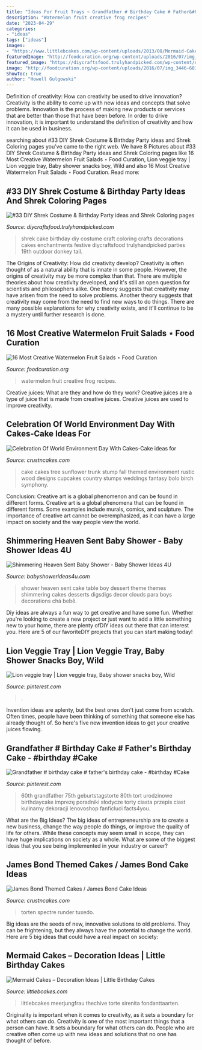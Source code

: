 ```yaml
---
title: "Ideas For Fruit Trays ~ Grandfather # Birthday Cake # Father&#039;s Birthday Cake"
description: "Watermelon fruit creative frog recipes"
date: "2023-04-29"
categories:
- "ideas"
tags: ["ideas"]
images:
- "https://www.littlebcakes.com/wp-content/uploads/2013/08/Mermaid-Cakes.jpg"
featuredImage: "http://foodcuration.org/wp-content/uploads/2016/07/img_3446-683x1024.jpg"
featured_image: "https://diycraftsfood.trulyhandpicked.com/wp-content/uploads/2016/07/Shrek-Party-Idea_ce.jpg"
image: "http://foodcuration.org/wp-content/uploads/2016/07/img_3446-683x1024.jpg"
ShowToc: true
author: "Howell Gulgowski"
---
```



Definition of creativity: How can creativity be used to drive innovation?
Creativity is the ability to come up with new ideas and concepts that solve problems. Innovation is the process of making new products or services that are better than those that have been before. In order to drive innovation, it is important to understand the definition of creativity and how it can be used in business.

	

		
searching about #33 DIY Shrek Costume &amp; Birthday Party ideas and Shrek Coloring pages you've came to the right web. We have 8 Pictures about #33 DIY Shrek Costume &amp; Birthday Party ideas and Shrek Coloring pages like 16 Most Creative Watermelon Fruit Salads ⋆ Food Curation, Lion veggie tray | Lion veggie tray, Baby shower snacks boy, Wild and also 16 Most Creative Watermelon Fruit Salads ⋆ Food Curation. Read more:
		
    
## #33 DIY Shrek Costume &amp; Birthday Party Ideas And Shrek Coloring Pages

<img loading=lazy src="https://diycraftsfood.trulyhandpicked.com/wp-content/uploads/2016/07/Shrek-Party-Idea_ce.jpg" onerror="this.onerror=null;this.src='https://tse4.mm.bing.net/th?id=OIP.faPV56EicJDY4u4JxAbqfgHaJ3&amp;pid=15.1';" alt="#33 DIY Shrek Costume &amp; Birthday Party ideas and Shrek Coloring pages">

_Source: diycraftsfood.trulyhandpicked.com_

>shrek cake birthday diy costume craft coloring crafts decorations cakes enchantments festive diycraftsfood trulyhandpicked parties 19th outdoor donkey tail. 

	

The Origins of Creativity: How did creativity develop?
Creativity is often thought of as a natural ability that is innate in some people. However, the origins of creativity may be more complex than that. There are multiple theories about how creativity developed, and it's still an open question for scientists and philosophers alike. One theory suggests that creativity may have arisen from the need to solve problems. Another theory suggests that creativity may come from the need to find new ways to do things. There are many possible explanations for why creativity exists, and it'll continue to be a mystery until further research is done.

    
## 16 Most Creative Watermelon Fruit Salads ⋆ Food Curation

<img loading=lazy src="http://foodcuration.org/wp-content/uploads/2016/07/img_3446-683x1024.jpg" onerror="this.onerror=null;this.src='https://tse2.mm.bing.net/th?id=OIP.xiR1zqHYaHi-divp46IVDgHaLG&amp;pid=15.1';" alt="16 Most Creative Watermelon Fruit Salads ⋆ Food Curation">

_Source: foodcuration.org_

>watermelon fruit creative frog recipes. 

	

Creative juices: What are they and how do they work?
Creative juices are a type of juice that is made from creative juices. Creative juices are used to improve creativity.

    
## Celebration Of World Environment Day With Cakes-Cake Ideas For

<img loading=lazy src="http://www.crustncakes.com/blog/wp-content/uploads/2017/06/c93d3d3643c6b66fc2375b6dc0a11dc4.jpg" onerror="this.onerror=null;this.src='https://tse1.mm.bing.net/th?id=OIP.aVfV1mDTvDEUejTrXspZXwHaLH&amp;pid=15.1';" alt="Celebration Of World Environment Day With Cakes-Cake ideas for">

_Source: crustncakes.com_

>cake cakes tree sunflower trunk stump fall themed environment rustic wood designs cupcakes country stumps weddings fantasy bolo birch symphony. 

	

Conclusion: Creative art is a global phenomenon and can be found in different forms.
Creative art is a global phenomena that can be found in different forms. Some examples include murals, comics, and sculpture. The importance of creative art cannot be overemphasized, as it can have a large impact on society and the way people view the world.

    
## Shimmering Heaven Sent Baby Shower - Baby Shower Ideas 4U

<img loading=lazy src="https://babyshowerideas4u.com/wp-content/uploads/2016/08/Shimmering-Heaven-Sent-Baby-Shower-Layered-Cake.jpg" onerror="this.onerror=null;this.src='https://tse2.mm.bing.net/th?id=OIP.dLu2OoCYEQsWBS-NzCSR5gHaJ3&amp;pid=15.1';" alt="Shimmering Heaven Sent Baby Shower - Baby Shower Ideas 4U">

_Source: babyshowerideas4u.com_

>shower heaven sent cake table boy dessert theme themes shimmering cakes desserts digsdigs decor clouds para boys decorations chá bebê. 

	

Diy ideas are always a fun way to get creative and have some fun. Whether you're looking to create a new project or just want to add a little something new to your home, there are plenty ofDIY ideas out there that can interest you. Here are 5 of our favoriteDIY projects that you can start making today!

    
## Lion Veggie Tray | Lion Veggie Tray, Baby Shower Snacks Boy, Wild

<img loading=lazy src="https://i.pinimg.com/736x/ba/a4/4b/baa44b043cf7bfd02e5e7fe6ccb666ed.jpg" onerror="this.onerror=null;this.src='https://tse3.mm.bing.net/th?id=OIP.WylETm_S0SEYSx8Sj2F7uwHaJ8&amp;pid=15.1';" alt="Lion veggie tray | Lion veggie tray, Baby shower snacks boy, Wild">

_Source: pinterest.com_

>. 

	

Invention ideas are aplenty, but the best ones don't just come from scratch. Often times, people have been thinking of something that someone else has already thought of. So here's five new invention ideas to get your creative juices flowing.

    
## Grandfather # Birthday Cake # Father&#039;s Birthday Cake - #birthday #Cake

<img loading=lazy src="https://i.pinimg.com/736x/44/bf/ea/44bfea90f6386f74f029a980649cc8c0.jpg" onerror="this.onerror=null;this.src='https://tse4.mm.bing.net/th?id=OIP.WSi_uPlwlgTetC0EbVSMyQHaNK&amp;pid=15.1';" alt="Grandfather # birthday cake # father&#039;s birthday cake - #birthday #Cake">

_Source: pinterest.com_

>60th grandfather 75th geburtstagstorte 80th tort urodzinowe birthdaycake imprezę poradniki słodycze torty ciasta przepis ciast kulinarny dekoracji lenovoshop fanficluci facts4you. 

	

What are the Big Ideas?
The big ideas of entrepreneurship are to create a new business, change the way people do things, or improve the quality of life for others. While these concepts may seem small in scope, they can have huge implications on society as a whole. What are some of the biggest ideas that you see being implemented in your industry or career?

    
## James Bond Themed Cakes / James Bond Cake Ideas

<img loading=lazy src="http://www.crustncakes.com/blog/wp-content/uploads/2015/11/39bd27c6388b5ef47f6b2e9b6b8b7db6.jpg" onerror="this.onerror=null;this.src='https://tse4.mm.bing.net/th?id=OIP.i6Ch8z05khKa22wXN-O3tAHaJ3&amp;pid=15.1';" alt="James Bond Themed Cakes / James Bond Cake Ideas">

_Source: crustncakes.com_

>torten spectre runder tuxedo. 

	

Big ideas are the seeds of new, innovative solutions to old problems. They can be frightening, but they always have the potential to change the world. Here are 5 big ideas that could have a real impact on society:

    
## Mermaid Cakes – Decoration Ideas | Little Birthday Cakes

<img loading=lazy src="https://www.littlebcakes.com/wp-content/uploads/2013/08/Mermaid-Cakes.jpg" onerror="this.onerror=null;this.src='https://tse2.mm.bing.net/th?id=OIP.Q0oSX9LkHlPj5b2IiLa0FwHaNI&amp;pid=15.1';" alt="Mermaid Cakes – Decoration Ideas | Little Birthday Cakes">

_Source: littlebcakes.com_

>littlebcakes meerjungfrau thechive torte sirenita fondanttaarten. 

	

Originality is important when it comes to creativity, as it sets a boundary for what others can do.
Creativity is one of the most important things that a person can have. It sets a boundary for what others can do. People who are creative often come up with new ideas and solutions that no one has thought of before.

